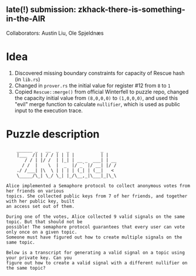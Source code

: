late(!) submission: zkhack-there-is-something-in-the-AIR
-------------------
Collaborators: Austin Liu, Ole Spjeldnæs 

Idea
==================
1. Discovered missing boundary constraints for capacity of Rescue hash (in `lib.rs`)
2. Changed in `prover.rs` the initial value for register #12 from `8` to `1`
3. Copied `Rescue::merge()` from official Winterfell to puzzle repo, changed the capacity initial value from `(8,0,0,0)` to `(1,0,0,0)`, and used this "evil" merge function to calculate `nullifier`, which is used as public input to the execution trace.

Puzzle description
==================

```
    ______ _   __  _   _            _
    |___  /| | / / | | | |          | |
       / / | |/ /  | |_| | __ _  ___| | __
      / /  |    \  |  _  |/ _` |/ __| |/ /
    ./ /___| |\  \ | | | | (_| | (__|   <
    \_____/\_| \_/ \_| |_/\__,_|\___|_|\_\

Alice implemented a Semaphore protocol to collect anonymous votes from her friends on various
topics. She collected public keys from 7 of her friends, and together with her public key, built
an access set out of them.

During one of the votes, Alice collected 9 valid signals on the same topic. But that should not be
possible! The semaphore protocol guarantees that every user can vote only once on a given topic.
Someone must have figured out how to create multiple signals on the same topic.

Below is a transcript for generating a valid signal on a topic using your private key. Can you
figure out how to create a valid signal with a different nullifier on the same topic?
```
